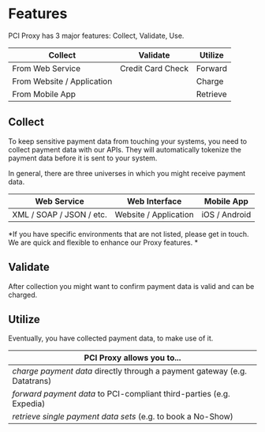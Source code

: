 # Features

PCI Proxy has 3 major features: Collect, Validate, Use. 

|**Collect**|**Validate**|**Utilize**|
|---|---|---|
|From Web Service|Credit Card Check|Forward|
|From Website / Application||Charge|
|From Mobile App||Retrieve|

## Collect

To keep sensitive payment data from touching your systems, you need to collect payment data with our APIs. They will automatically tokenize the payment data before it is sent to your system.

In general, there are three universes in which you might receive payment data. 

| **Web Service** | **Web Interface** | **Mobile App** |
| -- | -- | -- |
| XML / SOAP / JSON / etc. | Website / Application | iOS / Android |


*If you have specific environments that are not listed, please get in touch. We are quick and flexible to enhance our Proxy features. *

## Validate

After collection you might want to confirm payment data is valid and can be charged.

## Utilize

Eventually, you have collected payment data, to make use of it. 

| **PCI Proxy allows you to...** |
| -- |
| *charge payment data* directly through a payment gateway (e.g. Datatrans) |
| *forward payment data* to PCI-compliant third-parties (e.g. Expedia) |
| *retrieve single payment data sets* (e.g. to book a No-Show) |
